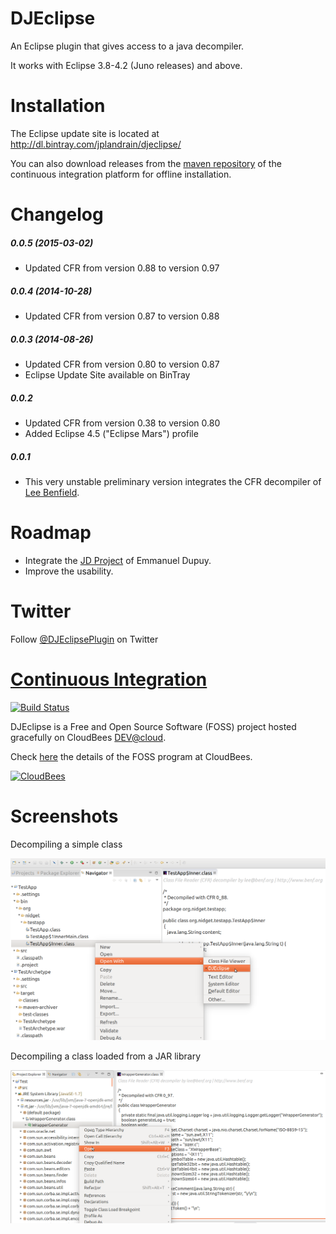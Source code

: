 DJEclipse 
=========

An Eclipse plugin that gives access to a java decompiler.

It works with Eclipse 3.8-4.2 (Juno releases) and above.

Installation
============

The Eclipse update site is located at http://dl.bintray.com/jplandrain/djeclipse/

You can also download releases from the [maven repository](http://repository-djeclipse.forge.cloudbees.com/release/org/nidget/eclipse/djeclipse/org.nidget.eclipse.djeclipse.p2updatesite/) of the continuous integration platform for offline installation.

Changelog
=========

##### 0.0.5 (2015-03-02)
* Updated CFR from version 0.88 to version 0.97

##### 0.0.4 (2014-10-28)
* Updated CFR from version 0.87 to version 0.88

##### 0.0.3 (2014-08-26)

* Updated CFR from version 0.80 to version 0.87
* Eclipse Update Site available on BinTray

##### 0.0.2

* Updated CFR from version 0.38 to version 0.80
* Added Eclipse 4.5 ("Eclipse Mars") profile

##### 0.0.1

* This very unstable preliminary version integrates the CFR decompiler of [Lee Benfield](http://www.benf.org).

Roadmap
======= 

- Integrate the [JD Project](http://jd.benow.ca/) of Emmanuel Dupuy.
- Improve the usability.

Twitter
=======

Follow <a href="https://twitter.com/DJEclipsePlugin" class="twitter-follow-button" data-show-count="false" data-size="large" data-show-screen-name="false">@DJEclipsePlugin</a> on Twitter

[Continuous Integration](http://djeclipse.ci.cloudbees.com "DJEclipse on CloudBees")
======================

[![Build Status](https://djeclipse.ci.cloudbees.com/buildStatus/icon?job=DJEclipse)](http://djeclipse.ci.cloudbees.com/job/DJEclipse/)

DJEclipse is a Free and Open Source Software (FOSS) project hosted gracefully on CloudBees [DEV@cloud](http://www.cloudbees.com/dev.cb "DEV@cloud").

Check [here](http://www.cloudbees.com/resources/foss "the FOSS program at CloudBees") the details of the FOSS program at CloudBees.

[![CloudBees](http://web-static-cloudfront.s3.amazonaws.com/images/badges/BuiltOnDEV.png)](http://www.cloudbees.com)

Screenshots
===========
Decompiling a simple class

![context menu screenshot1](https://github.com/jplandrain/djeclipse/blob/gh-pages/screenshots/djeclipse-capture1.png)

Decompiling a class loaded from a JAR library

![context menu screenshot2](https://github.com/jplandrain/djeclipse/blob/gh-pages/screenshots/djeclipse-capture2.png)
